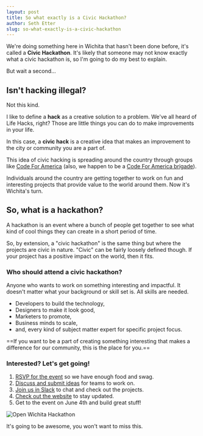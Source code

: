 ```yaml
---
layout: post
title: So what exactly is a Civic Hackathon?
author: Seth Etter
slug: so-what-exactly-is-a-civic-hackathon
---
```


We're doing something here in Wichita that hasn't been done before, it's called a **Civic Hackathon**. It's likely that someone may not know exactly what a civic hackathon is, so I'm going to do my best to explain.

But wait a second…

## Isn't hacking illegal?

Not this kind.

I like to define a **hack** as a creative solution to a problem. We've all heard of Life Hacks, right? Those are little things you can do to make improvements in your life.

In this case, a **civic hack** is a creative idea that makes an improvement to the city or community you are a part of.

This idea of civic hacking is spreading around the country through groups like [Code For America](https://codeforamerica.org) (also, we happen to be a [Code For America brigade](https://www.codeforamerica.org/brigade/Open-Wichita/)).

Individuals around the country are getting together to work on fun and interesting projects that provide value to the world around them. Now it's Wichita's turn.

## So, what is a hackathon?

A hackathon is an event where a bunch of people get together to see what kind of cool things they can create in a short period of time.

So, by extension, a "civic hackathon" is the same thing but where the projects are civic in nature. "Civic" can be fairly loosely defined though. If your project has a positive impact on the world, then it fits.

### Who should attend a civic hackathon?

Anyone who wants to work on something interesting and impactful.
It doesn't matter what your background or skill set is. All skills are needed.

* Developers to build the technology,
* Designers to make it look good,
* Marketers to promote,
* Business minds to scale,
* and, every kind of subject matter expert for specific project focus.

==If you want to be a part of creating something interesting that makes a difference for our community, this is the place for you.==

### Interested? Let's get going!

1. [RSVP for the event](http://www.meetup.com/openwichita/events/228402175/) so we have enough food and swag.
1. [Discuss and submit ideas](https://ideas.openwichita.com) for teams to work on.
1. [Join us in Slack](https://openwichita-slack.herokuapp.com) to chat and check out the projects.
1. [Check out the website](http://hackathonict.com) to stay updated.
1. Get to the event on June 4th and build great stuff!

![Open Wichita Hackathon](/content/images/2016/03/OpenWichita-16-sized.jpg)

It's going to be awesome, you won't want to miss this.
